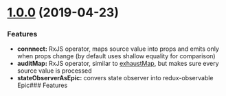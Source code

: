 <a name="1.0.0"></a>
# [1.0.0](https://github.com/pricingmonkey/rxjs-redux/commits/v0.1.0) (2019-04-23)


### Features

* **connnect:** RxJS operator, maps source value into props and emits only when props change (by default uses shallow equality for comparison)
* **auditMap:** RxJS operator, similar to [exhaustMap](https://rxjs-dev.firebaseapp.com/api/operators/exhaustMap), but makes sure every source value is processed
* **stateObserverAsEpic:** convers state observer into redux-observable Epic### Features
